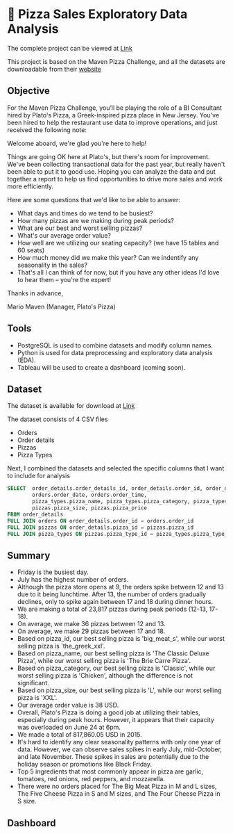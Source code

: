 # 🍕 Pizza Sales Exploratory Data Analysis

The complete project can be viewed at [Link](https://github.com/AlexanderEvanW/PortfolioProjects/blob/main/Pizza%20Sales/Pizza%20Sales%20EDA.ipynb)

This project is based on the Maven Pizza Challenge, and all the datasets are downloadable from their [website](https://www.mavenanalytics.io/blog/maven-pizza-challenge)

## Objective
For the Maven Pizza Challenge, you’ll be playing the role of a BI Consultant hired by Plato's Pizza, a Greek-inspired pizza place in New Jersey. You've been hired to help the restaurant use data to improve operations, and just received the following note:

Welcome aboard, we're glad you're here to help!

Things are going OK here at Plato's, but there's room for improvement. We've been collecting transactional data for the past year, but really haven't been able to put it to good use. Hoping you can analyze the data and put together a report to help us find opportunities to drive more sales and work more efficiently.

Here are some questions that we'd like to be able to answer:

- What days and times do we tend to be busiest?
- How many pizzas are we making during peak periods?
- What are our best and worst selling pizzas?
- What's our average order value?
- How well are we utilizing our seating capacity? (we have 15 tables and 60 seats)
- How much money did we make this year? Can we indentify any seasonality in the sales?
- That's all I can think of for now, but if you have any other ideas I'd love to hear them – you're the expert!

Thanks in advance,

Mario Maven (Manager, Plato's Pizza)

## Tools
- PostgreSQL is used to combine datasets and modify column names.
- Python is used for data preprocessing and exploratory data analysis (EDA).
- Tableau will be used to create a dashboard (coming soon).

## Dataset
The dataset is available for download at [Link](https://www.mavenanalytics.io/data-playground)

The dataset consists of 4 CSV files
- Orders
- Order details
- Pizzas
- Pizza Types

Next, I combined the datasets and selected the specific columns that I want to include for analysis
```sql
SELECT 	order_details.order_details_id, order_details.order_id, order_details.pizza_id, order_details.quantity, 
		orders.order_date, orders.order_time, 
		pizza_types.pizza_name, pizza_types.pizza_category, pizza_types.pizza_ingredients,
		pizzas.pizza_size, pizzas.pizza_price
FROM order_details
FULL JOIN orders ON order_details.order_id = orders.order_id
FULL JOIN pizzas ON order_details.pizza_id = pizzas.pizza_id
FULL JOIN pizza_types ON pizzas.pizza_type_id = pizza_types.pizza_type_id
```

## Summary
- Friday is the busiest day.
- July has the highest number of orders.
- Although the pizza store opens at 9, the orders spike between 12 and 13 due to it being lunchtime. After 13, the number of orders gradually declines, only to spike again between 17 and 18 during dinner hours.
- We are making a total of 23,817 pizzas during peak periods (12-13, 17-18).
- On average, we make 36 pizzas between 12 and 13.
- On average, we make 29 pizzas between 17 and 18.
- Based on pizza_id, our best selling pizza is 'big_meat_s', while our worst selling pizza is 'the_greek_xxl'.
- Based on pizza_name, our best selling pizza is 'The Classic Deluxe Pizza', while our worst selling pizza is 'The Brie Carre Pizza'.
- Based on pizza_category, our best selling pizza is 'Classic', while our worst selling pizza is 'Chicken', although the difference is not significant.
- Based on pizza_size, our best selling pizza is 'L', while our worst selling pizza is 'XXL'.
- Our average order value is 38 USD.
- Overall, Plato's Pizza is doing a good job at utilizing their tables, especially during peak hours. However, it appears that their capacity was overloaded on June 24 at 6pm.
- We made a total of 817,860.05 USD in 2015.
- It's hard to identify any clear seasonality patterns with only one year of data. However, we can observe sales spikes in early July, mid-October, and late November. These spikes in sales are potentially due to the holiday season or promotions like Black Friday.
- Top 5 ingredients that most commonly appear in pizza are garlic, tomatoes, red onions, red peppers, and mozzarella.
- There were no orders placed for The Big Meat Pizza in M and L sizes, The Five Cheese Pizza in S and M sizes, and The Four Cheese Pizza in S size.

## Dashboard
